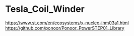 # Tesla_Coil_Winder
https://www.st.com/en/ecosystems/x-nucleo-ihm03a1.html 
https://github.com/ponoor/Ponoor_PowerSTEP01_Library 
